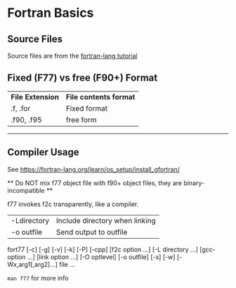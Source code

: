 # Fortran Basics

## Source Files

Source files are from the [fortran-lang tutorial](https://fortran-lang.org/learn/quickstart/)

## Fixed (F77) vs free (F90+) Format
|                |                      |  
| -------------- | -------------------- |
| **File Extension** | **File contents format** |  
| .f, .for | Fixed format |  
| .f90, .f95 | free form |
---  

## Compiler Usage

See https://fortran-lang.org/learn/os_setup/install_gfortran/


** Do NOT mix f77 object file with f90+ object files, they are binary-incompatible **


f77 invokes f2c transparently, like a compiler.

|  |  |
| --- | --- |
| -Ldirectory | Include directory when linking |  
| -o outfile | Send output to outfile |  
  

fort77  [-c]  [-g]  [-v] [-k] [-P] [-cpp] [f2c option ...]  [-L directory ...]  [gcc-option ...]  [link option ...]  [-O optlevel] [-o outfile] [-s] [-w]
       [-Wx,arg1[,arg2]...]  file ...


`man f77` for more info

